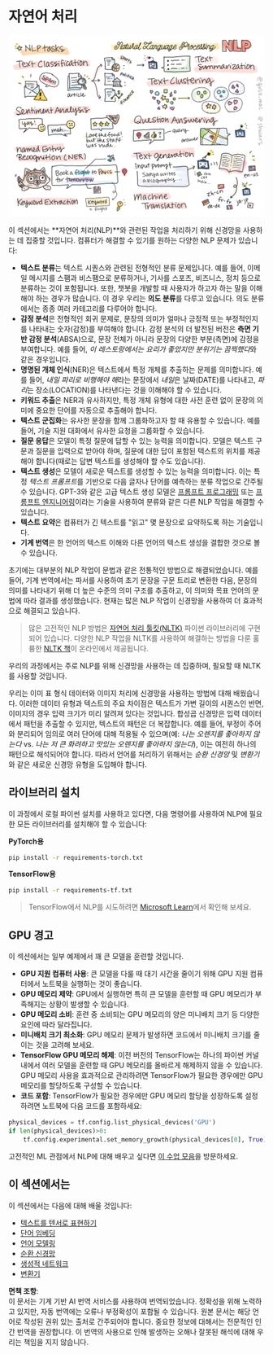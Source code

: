 # 자연어 처리

![NLP 작업 요약 그림](../../../../translated_images/ai-nlp.b22dcb8ca4707ceaee8576db1c5f4089c8cac2f454e9e03ea554f07fda4556b8.ko.png)

이 섹션에서는 **자연어 처리(NLP)**와 관련된 작업을 처리하기 위해 신경망을 사용하는 데 집중할 것입니다. 컴퓨터가 해결할 수 있기를 원하는 다양한 NLP 문제가 있습니다:

* **텍스트 분류**는 텍스트 시퀀스와 관련된 전형적인 분류 문제입니다. 예를 들어, 이메일 메시지를 스팸과 비스팸으로 분류하거나, 기사를 스포츠, 비즈니스, 정치 등으로 분류하는 것이 포함됩니다. 또한, 챗봇을 개발할 때 사용자가 하고자 하는 말을 이해해야 하는 경우가 많습니다. 이 경우 우리는 **의도 분류**를 다루고 있습니다. 의도 분류에서는 종종 여러 카테고리를 다루어야 합니다.
* **감정 분석**은 전형적인 회귀 문제로, 문장의 의미가 얼마나 긍정적 또는 부정적인지를 나타내는 숫자(감정)를 부여해야 합니다. 감정 분석의 더 발전된 버전은 **측면 기반 감정 분석**(ABSA)으로, 문장 전체가 아니라 문장의 다양한 부분(측면)에 감정을 부여합니다. 예를 들어, *이 레스토랑에서는 요리가 좋았지만 분위기는 끔찍했다*와 같은 경우입니다.
* **명명된 개체 인식**(NER)은 텍스트에서 특정 개체를 추출하는 문제를 의미합니다. 예를 들어, *내일 파리로 비행해야 해*라는 문장에서 *내일*은 날짜(DATE)를 나타내고, *파리*는 장소(LOCATION)를 나타낸다는 것을 이해해야 할 수 있습니다.
* **키워드 추출**은 NER과 유사하지만, 특정 개체 유형에 대한 사전 훈련 없이 문장의 의미에 중요한 단어를 자동으로 추출해야 합니다.
* **텍스트 군집화**는 유사한 문장을 함께 그룹화하고자 할 때 유용할 수 있습니다. 예를 들어, 기술 지원 대화에서 유사한 요청을 그룹화할 수 있습니다.
* **질문 응답**은 모델이 특정 질문에 답할 수 있는 능력을 의미합니다. 모델은 텍스트 구문과 질문을 입력으로 받아야 하며, 질문에 대한 답이 포함된 텍스트의 위치를 제공해야 합니다(때로는 답변 텍스트를 생성해야 할 수도 있습니다).
* **텍스트 생성**은 모델이 새로운 텍스트를 생성할 수 있는 능력을 의미합니다. 이는 특정 *텍스트 프롬프트*를 기반으로 다음 글자나 단어를 예측하는 분류 작업으로 간주될 수 있습니다. GPT-3와 같은 고급 텍스트 생성 모델은 [프롬프트 프로그래밍](https://towardsdatascience.com/software-3-0-how-prompting-will-change-the-rules-of-the-game-a982fbfe1e0) 또는 [프롬프트 엔지니어링](https://medium.com/swlh/openai-gpt-3-and-prompt-engineering-dcdc2c5fcd29)이라는 기술을 사용하여 분류와 같은 다른 NLP 작업을 해결할 수 있습니다.
* **텍스트 요약**은 컴퓨터가 긴 텍스트를 "읽고" 몇 문장으로 요약하도록 하는 기술입니다.
* **기계 번역**은 한 언어의 텍스트 이해와 다른 언어의 텍스트 생성을 결합한 것으로 볼 수 있습니다.

초기에는 대부분의 NLP 작업이 문법과 같은 전통적인 방법으로 해결되었습니다. 예를 들어, 기계 번역에서는 파서를 사용하여 초기 문장을 구문 트리로 변환한 다음, 문장의 의미를 나타내기 위해 더 높은 수준의 의미 구조를 추출하고, 이 의미와 목표 언어의 문법에 따라 결과를 생성했습니다. 현재는 많은 NLP 작업이 신경망을 사용하여 더 효과적으로 해결되고 있습니다.

> 많은 고전적인 NLP 방법은 [자연어 처리 툴킷(NLTK)](https://www.nltk.org) 파이썬 라이브러리에 구현되어 있습니다. 다양한 NLP 작업을 NLTK를 사용하여 해결하는 방법을 다룬 훌륭한 [NLTK 책](https://www.nltk.org/book/)이 온라인에서 제공됩니다.

우리의 과정에서는 주로 NLP를 위해 신경망을 사용하는 데 집중하며, 필요할 때 NLTK를 사용할 것입니다.

우리는 이미 표 형식 데이터와 이미지 처리에 신경망을 사용하는 방법에 대해 배웠습니다. 이러한 데이터 유형과 텍스트의 주요 차이점은 텍스트가 가변 길이의 시퀀스인 반면, 이미지의 경우 입력 크기가 미리 알려져 있다는 것입니다. 합성곱 신경망은 입력 데이터에서 패턴을 추출할 수 있지만, 텍스트의 패턴은 더 복잡합니다. 예를 들어, 부정이 주어와 분리되어 임의로 여러 단어에 대해 적용될 수 있으며(예: *나는 오렌지를 좋아하지 않는다* vs. *나는 저 큰 화려하고 맛있는 오렌지를 좋아하지 않는다*), 이는 여전히 하나의 패턴으로 해석되어야 합니다. 따라서 언어를 처리하기 위해서는 *순환 신경망* 및 *변환기*와 같은 새로운 신경망 유형을 도입해야 합니다.

## 라이브러리 설치

이 과정에서 로컬 파이썬 설치를 사용하고 있다면, 다음 명령어를 사용하여 NLP에 필요한 모든 라이브러리를 설치해야 할 수 있습니다:

**PyTorch용**
```bash
pip install -r requirements-torch.txt
```
**TensorFlow용**
```bash
pip install -r requirements-tf.txt
```

> TensorFlow에서 NLP를 시도하려면 [Microsoft Learn](https://docs.microsoft.com/learn/modules/intro-natural-language-processing-tensorflow/?WT.mc_id=academic-77998-cacaste)에서 확인해 보세요.

## GPU 경고

이 섹션에서는 일부 예제에서 꽤 큰 모델을 훈련할 것입니다.
* **GPU 지원 컴퓨터 사용**: 큰 모델을 다룰 때 대기 시간을 줄이기 위해 GPU 지원 컴퓨터에서 노트북을 실행하는 것이 좋습니다.
* **GPU 메모리 제약**: GPU에서 실행하면 특히 큰 모델을 훈련할 때 GPU 메모리가 부족해지는 상황이 발생할 수 있습니다.
* **GPU 메모리 소비**: 훈련 중 소비되는 GPU 메모리의 양은 미니배치 크기 등 다양한 요인에 따라 달라집니다.
* **미니배치 크기 최소화**: GPU 메모리 문제가 발생하면 코드에서 미니배치 크기를 줄이는 것을 고려해 보세요.
* **TensorFlow GPU 메모리 해제**: 이전 버전의 TensorFlow는 하나의 파이썬 커널 내에서 여러 모델을 훈련할 때 GPU 메모리를 올바르게 해제하지 않을 수 있습니다. GPU 메모리 사용을 효과적으로 관리하려면 TensorFlow가 필요한 경우에만 GPU 메모리를 할당하도록 구성할 수 있습니다.
* **코드 포함**: TensorFlow가 필요한 경우에만 GPU 메모리 할당을 성장하도록 설정하려면 노트북에 다음 코드를 포함하세요:

```python
physical_devices = tf.config.list_physical_devices('GPU') 
if len(physical_devices)>0:
    tf.config.experimental.set_memory_growth(physical_devices[0], True) 
```

고전적인 ML 관점에서 NLP에 대해 배우고 싶다면 [이 수업 모음](https://github.com/microsoft/ML-For-Beginners/tree/main/6-NLP)을 방문하세요.

## 이 섹션에서는
이 섹션에서는 다음에 대해 배울 것입니다:

* [텍스트를 텐서로 표현하기](13-TextRep/README.md)
* [단어 임베딩](14-Emdeddings/README.md)
* [언어 모델링](15-LanguageModeling/README.md)
* [순환 신경망](16-RNN/README.md)
* [생성적 네트워크](17-GenerativeNetworks/README.md)
* [변환기](18-Transformers/README.md)

**면책 조항**:  
이 문서는 기계 기반 AI 번역 서비스를 사용하여 번역되었습니다. 정확성을 위해 노력하고 있지만, 자동 번역에는 오류나 부정확성이 포함될 수 있습니다. 원본 문서는 해당 언어로 작성된 권위 있는 출처로 간주되어야 합니다. 중요한 정보에 대해서는 전문적인 인간 번역을 권장합니다. 이 번역의 사용으로 인해 발생하는 오해나 잘못된 해석에 대해 우리는 책임을 지지 않습니다.